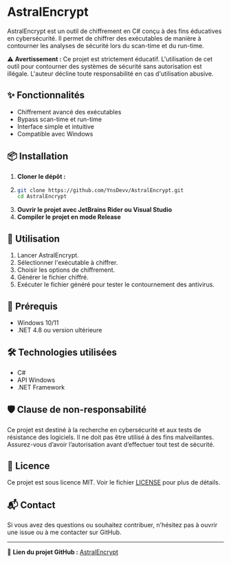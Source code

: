 # AstralEncrypt

AstralEncrypt est un outil de chiffrement en C# conçu à des fins éducatives en cybersécurité. Il permet de chiffrer des exécutables de manière à contourner les analyses de sécurité lors du scan-time et du run-time.

⚠ **Avertissement :** Ce projet est strictement éducatif. L'utilisation de cet outil pour contourner des systèmes de sécurité sans autorisation est illégale. L'auteur décline toute responsabilité en cas d'utilisation abusive.

## ✨ Fonctionnalités

- Chiffrement avancé des exécutables
- Bypass scan-time et run-time
- Interface simple et intuitive
- Compatible avec Windows

## 📦 Installation

1. **Cloner le dépôt :**
2. 
   ```sh
   git clone https://github.com/YnsDevv/AstralEncrypt.git
   cd AstralEncrypt
   ```
3. **Ouvrir le projet avec JetBrains Rider ou Visual Studio**
4. **Compiler le projet en mode Release**

## 🚀 Utilisation

1. Lancer AstralEncrypt.
2. Sélectionner l'exécutable à chiffrer.
3. Choisir les options de chiffrement.
4. Générer le fichier chiffré.
5. Exécuter le fichier généré pour tester le contournement des antivirus.

## 📖 Prérequis

- Windows 10/11
- .NET 4.8 ou version ultérieure

## 🛠️ Technologies utilisées

- C#
- API Windows
- .NET Framework

## 🛡️ Clause de non-responsabilité

Ce projet est destiné à la recherche en cybersécurité et aux tests de résistance des logiciels. Il ne doit pas être utilisé à des fins malveillantes. Assurez-vous d’avoir l’autorisation avant d’effectuer tout test de sécurité.

## 📜 Licence

Ce projet est sous licence MIT. Voir le fichier [LICENSE](LICENSE) pour plus de détails.

## 📬 Contact

Si vous avez des questions ou souhaitez contribuer, n'hésitez pas à ouvrir une issue ou à me contacter sur GitHub.

---

🔗 **Lien du projet GitHub :** [AstralEncrypt](https://github.com/YnsDevv/AstralEncrypt)

